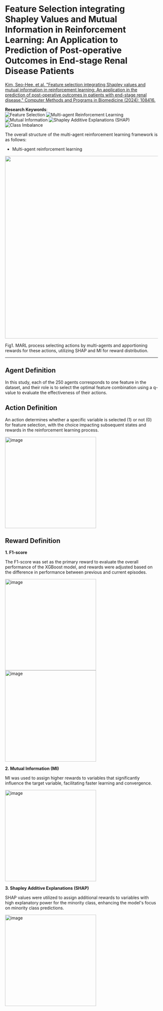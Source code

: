 # Feature Selection integrating Shapley Values and Mutual Information in Reinforcement Learning: An Application to Prediction of Post-operative Outcomes in End-stage Renal Disease Patients

[Kim, Seo-Hee, et al. "Feature selection integrating Shapley values and mutual information in reinforcement learning: An application in the prediction of post-operative outcomes in patients with end-stage renal disease." Computer Methods and Programs in Biomedicine (2024): 108416.](https://www.sciencedirect.com/science/article/pii/S0169260724004097?casa_token=req3wVWAv8cAAAAA:cfDmqnLz5wBjCXvMzP1zktiUbwEKL_RyNnsO1aMMpoP4YD22tDyoZ7IJbnY0QSbP2ZutZZlaUA)

**Research Keywords**:  
![Feature Selection](https://img.shields.io/badge/Feature%20Selection-4682B4?style=flat&logo=octopusdeploy&logoColor=white)
![Multi-agent Reinforcement Learning](https://img.shields.io/badge/Multi--agent%20Reinforcement%20Learning-FF4500?style=flat&logo=deepmind&logoColor=white)
![Mutual Information](https://img.shields.io/badge/Mutual%20Information-20B2AA?style=flat&logo=databricks&logoColor=white)
![Shapley Additive Explanations (SHAP)](https://img.shields.io/badge/SHAP-FFA500?style=flat&logo=explanation&logoColor=white)
![Class Imbalance](https://img.shields.io/badge/Class%20Imbalance-800080?style=flat&logo=balance-scale&logoColor=white)

The overall structure of the multi-agent reinforcement learning framework is as follows:

- Multi-agent reinforcement learning

<img src="https://github.com/user-attachments/assets/d1653187-c857-403d-a9df-b7eb07b41285" width="600">

<p>Fig1. MARL process selecting actions by multi-agents and apportioning rewards for these actions, utilizing SHAP and MI for reward distribution.</p>

---

## Agent Definition
In this study, each of the 250 agents corresponds to one feature in the dataset, and their role is to select the optimal feature combination using a q-value to evaluate the effectiveness of their actions.

## Action Definition
An action determines whether a specific variable is selected (1) or not (0) for feature selection, with the choice impacting subsequent states and rewards in the reinforcement learning process.

<img width="300" alt="image" src="https://github.com/user-attachments/assets/a962eaea-2bcb-42ef-8e1e-3fb07aaf094e">

## Reward Definition

**1. F1-score**

The F1-score was set as the primary reward to evaluate the overall performance of the XGBoost model, and rewards were adjusted based on the difference in performance between previous and current episodes.

<img width="300" alt="image" src="https://github.com/user-attachments/assets/9876d417-5b75-48cd-a6a1-280bdf4daaad">

<img width="300" alt="image" src="https://github.com/user-attachments/assets/75d59de1-8b1e-4438-8ca0-5b59d9e97f46">

**2. Mutual Information (MI)**
 
MI was used to assign higher rewards to variables that significantly influence the target variable, facilitating faster learning and convergence.

<img width="300" alt="image" src="https://github.com/user-attachments/assets/52b0dc0d-0dd6-4696-bc3b-311c43fb4610">

   
**3. Shapley Additive Explanations (SHAP)**

SHAP values were utilized to assign additional rewards to variables with high explanatory power for the minority class, enhancing the model's focus on minority class predictions.

<img width="300" alt="image" src="https://github.com/user-attachments/assets/85057311-9987-496a-812b-54424452d157">
